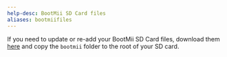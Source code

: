 ```yaml
---
help-desc: BootMii SD Card files
aliases: bootmiifiles
---
```


If you need to update or re-add your BootMii SD Card files, download them [here](https://wii.hacks.guide/assets/files/bootmii_sd_files.zip) and copy the `bootmii` folder to the root of your SD card.